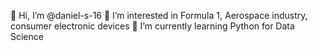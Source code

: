 👋 Hi, I’m @daniel-s-16
👀 I’m interested in Formula 1, Aerospace industry, consumer electronic devices
🌱 I’m currently learning Python for Data Science

<!---
daniel-s-16/daniel-s-16 is a ✨ special ✨ repository because its `README.md` (this file) appears on your GitHub profile.
You can click the Preview link to take a look at your changes.
--->
